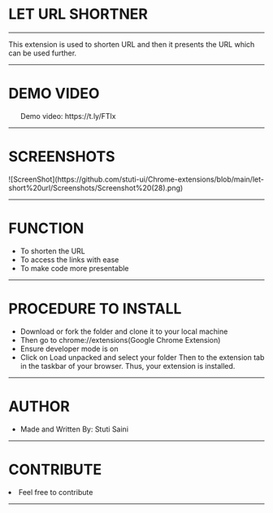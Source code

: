 <h1> LET URL SHORTNER </h1>
<hr/>
<p> This extension is used to shorten URL and then it presents the URL which can be used further. </p>

<hr/>

<h1> DEMO VIDEO </h1>
<ul> Demo video: https://t.ly/FTlx </ul>
<hr/>

<h1> SCREENSHOTS </h1>
![ScreenShot](https://github.com/stuti-ui/Chrome-extensions/blob/main/let-short%20url/Screenshots/Screenshot%20(28).png)
<hr/>

<h1>FUNCTION </h1>
<ul>
  <li>To shorten the URL</li>
  <li>To access the links with ease</li>
  <li>To make code more presentable </li>
 </ul>
 <hr/>
 
<h1>PROCEDURE TO INSTALL</h1>
<ul>
 <li>Download or fork the folder and clone it to your local machine</li>
 <li>Then go to chrome://extensions(Google Chrome Extension) </li>
 <li>Ensure developer mode is on</li>
 <li>Click on Load unpacked and select your folder</li.
 <li> Then to the extension tab in the taskbar of your browser. Thus, your extension is installed. </li>
  </ul>
  <hr/>
  
 <h1> AUTHOR </h1>
 <ul>
  <li>Made and Written By: Stuti Saini</li>
  </ul>
  <hr/>
  
 <h1>CONTRIBUTE</h1>
 <li>Feel free to contribute</li>
  <hr/>
  
   
